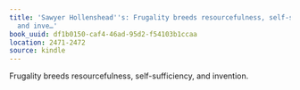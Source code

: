 ```yaml
---
title: 'Sawyer Hollenshead''s: Frugality breeds resourcefulness, self-sufficiency,
  and inve…'
book_uuid: df1b0150-caf4-46ad-95d2-f54103b1ccaa
location: 2471-2472
source: kindle
---
```


Frugality breeds resourcefulness, self-sufficiency, and invention.